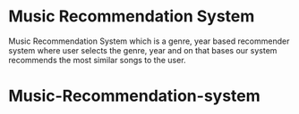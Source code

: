 # Music Recommendation System 
Music Recommendation System which is a genre, year based recommender system where user selects the genre, year  and on that bases our system recommends the most similar songs to the user.


# Music-Recommendation-system
